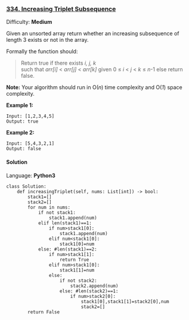 ### [334\. Increasing Triplet Subsequence](https://leetcode.com/problems/increasing-triplet-subsequence/)

Difficulty: **Medium**


Given an unsorted array return whether an increasing subsequence of length 3 exists or not in the array.

Formally the function should:

> Return true if there exists _i, j, k_  
> such that _arr[i]_ < _arr[j]_ < _arr[k]_ given 0 ≤ _i_ < _j_ < _k_ ≤ _n_-1 else return false.

**Note:** Your algorithm should run in O(_n_) time complexity and O(_1_) space complexity.


**Example 1:**

```
Input: [1,2,3,4,5]
Output: true
```


**Example 2:**

```
Input: [5,4,3,2,1]
Output: false
```


#### Solution

Language: **Python3**

```python3
class Solution:
    def increasingTriplet(self, nums: List[int]) -> bool:
        stack1=[]
        stack2=[]
        for num in nums:
            if not stack1:
                stack1.append(num)
            elif len(stack1)==1:
                if num>stack1[0]:
                    stack1.append(num)
                elif num<stack1[0]:
                    stack1[0]=num
            else: #len(stack1)==2:
                if num>stack1[1]:
                    return True
                elif num>stack1[0]:
                    stack1[1]=num
                else: 
                    if not stack2:
                        stack2.append(num)
                    else: #len(stack2)==1:
                        if num>stack2[0]:
                            stack1[0],stack1[1]=stack2[0],num
                            stack2=[]
        return False
                        
```
